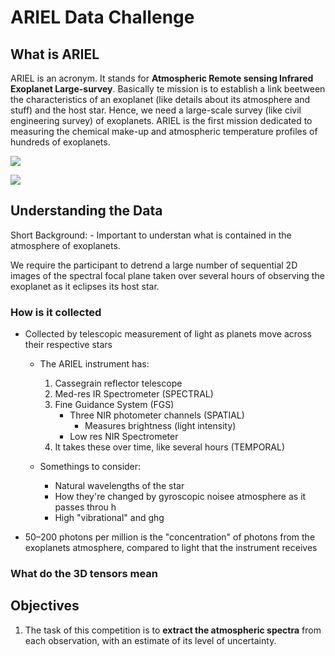 # ARIEL Data Challenge

## What is ARIEL

ARIEL is an acronym.
It stands for **Atmospheric Remote sensing Infrared Exoplanet Large-survey**.
Basically te mission is to establish a link beetween the characteristics of an exoplanet (like details about its atmosphere and stuff) and the host star.
Hence, we need a large-scale survey (like civil engineering survey) of exoplanets.
ARIEL is the first mission dedicated to measuring the chemical make-up and atmospheric temperature profiles of hundreds of exoplanets.

![](https://www.esa.int/var/esa/storage/images/esa_multimedia/images/2023/03/transmission_spectroscopy/24759493-1-eng-GB/Transmission_spectroscopy_article.png)

![](https://www.esa.int/var/esa/storage/images/esa_multimedia/images/2023/03/transmission_spectroscopy/24759493-1-eng-GB/Transmission_spectroscopy_article.png)

## Understanding the Data

Short Background:
    - Important to understan what is contained in the atmosphere of exoplanets.
    
We require the participant to detrend a large number of sequential 2D images of the spectral focal plane taken over several hours of observing the exoplanet as it eclipses its host star.

### How is it collected
 - Collected by telescopic measurement of light as planets move across their respective stars
    - The ARIEL instrument has:
        1. Cassegrain reflector telescope
        1. Med-res IR Spectrometer (SPECTRAL)
        1. Fine Guidance System (FGS)
            - Three NIR photometer channels (SPATIAL)
                - Measures brightness (light intensity)
            - Low res NIR Spectrometer
        1. It takes these over time, like several hours (TEMPORAL)
            
    - Somethings to consider:
        - Natural wavelengths of the star
        - How they're changed by gyroscopic noisee atmosphere as it passes throu h
        - High "vibrational" and ghg

- 50–200 photons per million is the "concentration" of photons from the exoplanets atmosphere, compared to light that the instrument receives


### What do the 3D tensors mean

## Objectives

1. The task of this competition is to **extract the atmospheric spectra** from each observation, with an estimate of its level of uncertainty.